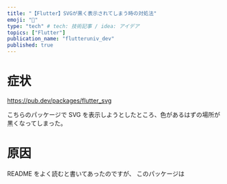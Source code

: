 ```yaml
---
title: "【Flutter】SVGが黒く表示されてしまう時の対処法"
emoji: "📘"
type: "tech" # tech: 技術記事 / idea: アイデア
topics: ["Flutter"]
publication_name: "flutteruniv_dev"
published: true
---
```


# 症状

https://pub.dev/packages/flutter_svg

こちらのパッケージで SVG を表示しようとしたところ、色があるはずの場所が黒くなってしまった。

# 原因

README をよく読むと書いてあったのですが、
このパッケージは<style>タグに対応していないようで、色を指定している部分が読み込めずに黒くなってしまっていた模様。

> Note: The library currently only detects unsupported elements (like the <style>-tag), but not unsupported attributes.

https://pub.dev/packages/flutter_svg#check-svg-compatibility

```svg
...
<svg version="1.1" id="レイヤー_1" xmlns="http://www.w3.org/2000/svg" xmlns:xlink="http://www.w3.org/1999/xlink" x="0px"
	 y="0px" viewBox="0 0 375 632" style="enable-background:new 0 0 375 632;" xml:space="preserve">
<!-- ここが読み込めない  -->
<style type="text/css">
	.st0{fill:#FF63A0;}
	.st1{fill:#009B01;}
	.st2{fill:#003CBE;}
</style>
<path class="st0" d="M284.4,131l142.3-57.5c18.4-7.5,39.4,1.5,46.9,19.9l0,0c7.5,18.4-1.5,39.4-19.9,46.9l-142.3,57.5
	c-18.4,7.5-39.4-1.5-46.9-19.9l0,0C257,159.4,265.9,138.4,284.4,131z"/>
...
</svg>
```

# 解決策

「SVGCleaner」というツールを使って、<style>タグを除いたファイルへ変換する。

https://github.com/RazrFalcon/svgcleaner-gui

```svg
<svg height="222.96mm" viewBox="0 0 375 632" width="132.29mm" xmlns="http://www.w3.org/2000/svg"><rect fill="#ff63a0" height="72.03" rx="36.01" transform="matrix(.92718385 -.37460659 .37460659 .92718385 -23.94 148.11)" width="225.48" x="256.28" y="99.61"/><rect fill="#009b01" height="72.03" rx="36.01" transform="matrix(.92718385 -.37460659 .37460659 .92718385 -3.09 109.84)" width="365.64" x="98.18" y="26.86"/><rect fill="#ff63a0" height="72.03" rx="36.01" transform="matrix(.92718385 -.37460659 .37460659 .92718385 -205.78 1.12)" width="365.64" x="-282.82" y="493.86"/><rect fill="#003cbe" height="72.03" rx="36.01" transform="matrix(.92718385 -.37460659 .37460659 .92718385 -36.49 -11.96)" width="365.64" x="-231.82" y="51.86"/><rect fill="#009b01" height="72.03" rx="36.01" transform="matrix(.92718385 -.37460659 .37460659 .92718385 -122.67 12.19)" width="225.48" x="-142.72" y="285.61"/><rect fill="#003cbe" height="72.03" rx="36.01" transform="matrix(.92718385 -.37460659 .37460659 .92718385 -96.62 178.18)" width="225.48" x="297.28" y="301.61"/><circle cx="75.9" cy="196.05" fill="#003cbe" r="25.05"/><circle cx="149.05"
...
</svg>
```

# 参考

https://stackoverflow.com/questions/58567864/im-trying-use-flutter-svg-but-load-with-black-svg
